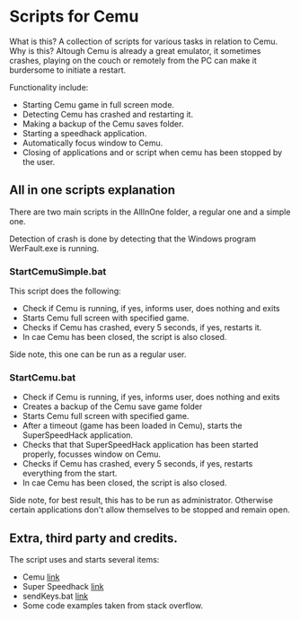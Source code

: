 # Scripts for Cemu

What is this? A collection of scripts for various tasks in relation to Cemu. Why is this? Altough Cemu is already a great emulator, it sometimes crashes, playing on the couch or remotely from the PC can make it burdersome to initiate a restart.

Functionality include:
- Starting Cemu game in full screen mode.
- Detecting Cemu has crashed and restarting it.
- Making a backup of the Cemu saves folder.
- Starting a speedhack application.
- Automatically focus window to Cemu.
- Closing of applications and or script when cemu has been stopped by the user.

## All in one scripts explanation

There are two main scripts in the AllInOne folder, a regular one and a simple one.

Detection of crash is done by detecting that the Windows program WerFault.exe is running. 

### StartCemuSimple.bat

This script does the following:
- Check if Cemu is running, if yes, informs user, does nothing and exits
- Starts Cemu full screen with specified game.
- Checks if Cemu has crashed, every 5 seconds, if yes, restarts it.
- In cae Cemu has been closed, the script is also closed.

Side note, this one can be run as a regular user.

### StartCemu.bat

- Check if Cemu is running, if yes, informs user, does nothing and exits
- Creates a backup of the Cemu save game folder
- Starts Cemu full screen with specified game.
- After a timeout (game has been loaded in Cemu), starts the SuperSpeedHack application.
- Checks that that SuperSpeedHack application has been started properly, focusses window on Cemu.
- Checks if Cemu has crashed, every 5 seconds, if yes, restarts everything from the start.
- In cae Cemu has been closed, the script is also closed.

Side note, for best result, this has to be run as administrator. Otherwise certain applications don't allow themselves to be stopped and remain open.

## Extra, third party and credits.

The script uses and starts several items:
- Cemu [link](http://cemu.info/)
- Super Speedhack [link](https://www.reddit.com/r/cemu/comments/63jqmi/super_speedhack_dynamic_speedhack_for_cemu/)
- sendKeys.bat [link](https://github.com/npocmaka/batch.scripts/blob/master/hybrids/jscript/sendKeys.bat)
- Some code examples taken from stack overflow.
